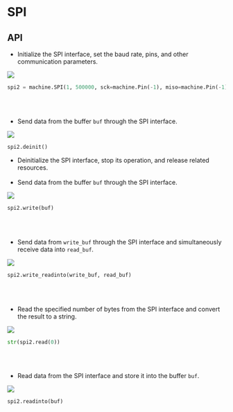 # SPI


## API
- Initialize the SPI interface, set the baud rate, pins, and other communication parameters.
<img class="blockly_svg" src="https://makerandcoder.com/MCLab/blockly/hardwares/spi/uiflow_block_spi_init.svg"> 

```python
spi2 = machine.SPI(1, 500000, sck=machine.Pin(-1), miso=machine.Pin(-1), mosi=machine.Pin(-1), firstbit=machine.SPI.MSB, polarity=0, phase=0)
```


  
<br><br>
- Send data from the buffer `buf` through the SPI interface.
<img class="blockly_svg" src="https://makerandcoder.com/MCLab/blockly/hardwares/spi/uiflow_block_spi_deinit.svg"> 

```python
spi2.deinit()
```
 
- Deinitialize the SPI interface, stop its operation, and release related resources.
<br><br>
- Send data from the buffer `buf` through the SPI interface.
<img class="blockly_svg" src="https://makerandcoder.com/MCLab/blockly/hardwares/spi/uiflow_block_spi_write.svg"> 

```python
spi2.write(buf)
```


<br><br>
- Send data from `write_buf` through the SPI interface and simultaneously receive data into `read_buf`.
<img class="blockly_svg" src="https://makerandcoder.com/MCLab/blockly/hardwares/spi/uiflow_block_spi_write_readinto.svg"> 

```python
spi2.write_readinto(write_buf, read_buf)
```


<br><br>
- Read the specified number of bytes from the SPI interface and convert the result to a string.
<img class="blockly_svg" src="https://makerandcoder.com/MCLab/blockly/hardwares/spi/uiflow_block_spi_read.svg"> 

```python
str(spi2.read(0))
```


<br><br>
- Read data from the SPI interface and store it into the buffer `buf`.
<img class="blockly_svg" src="https://makerandcoder.com/MCLab/blockly/hardwares/spi/uiflow_block_spi_write_readinto.svg"> 

```python
spi2.readinto(buf)
```

